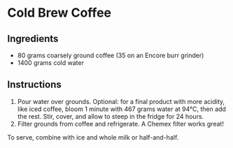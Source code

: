 # Cold Brew Coffee

## Ingredients

- 80 grams coarsely ground coffee (35 on an Encore burr grinder)
- 1400 grams cold water

## Instructions

1. Pour water over grounds. Optional: for a final product with more acidity, like iced coffee, bloom 1 minute with 467 grams water at 94°C, then add the rest. Stir, cover, and allow to steep in the fridge for 24 hours.
2. Filter grounds from coffee and refrigerate. A Chemex filter works great!

To serve, combine with ice and whole milk or half-and-half. 
